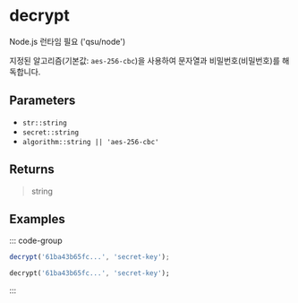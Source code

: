 # decrypt <Badge type="tip" text="JavaScript" />

<span class="node-required">Node.js 런타임 필요 ('qsu/node')</span>

지정된 알고리즘(기본값: `aes-256-cbc`)을 사용하여 문자열과 비밀번호(비밀번호)를 해독합니다.

## Parameters

- `str::string`
- `secret::string`
- `algorithm::string || 'aes-256-cbc'`

## Returns

> string

## Examples

::: code-group

```javascript [JavaScript]
decrypt('61ba43b65fc...', 'secret-key');
```

```dart [Dart]
decrypt('61ba43b65fc...', 'secret-key');
```

:::
